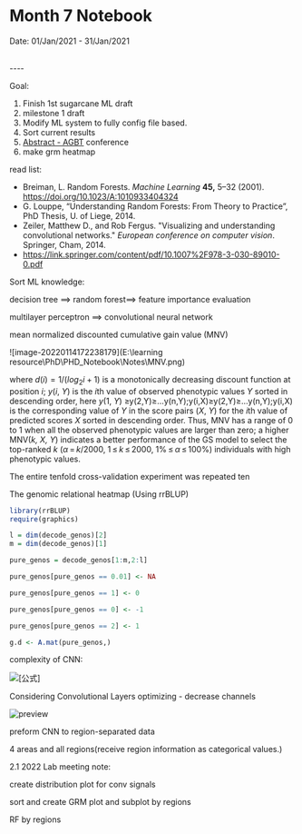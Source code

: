 Month 7 Notebook
====

Date: 01/Jan/2021 - 31/Jan/2021

<br>
----



Goal:

1. Finish 1st sugarcane ML draft
2. milestone 1 draft
3. Modify ML system to fully config file based.
4. Sort current results
4. [Abstract - AGBT](https://www.agbt.org/events/agbt-ag/abstract/) conference
4. make grm heatmap 



read list:

+ Breiman, L. Random Forests. *Machine Learning* **45,** 5–32 (2001). https://doi.org/10.1023/A:1010933404324
+ G. Louppe, “Understanding Random Forests: From Theory to Practice”, PhD Thesis, U. of Liege, 2014.
+ Zeiler, Matthew D., and Rob Fergus. "Visualizing and understanding convolutional networks." *European conference on computer vision*. Springer, Cham, 2014.
+ https://link.springer.com/content/pdf/10.1007%2F978-3-030-89010-0.pdf

Sort ML knowledge:



decision tree ==> random forest==> feature importance evaluation 

multilayer perceptron ==> convolutional neural network

mean normalized discounted cumulative gain value (MNV)

![image-20220114172238179](E:\learning resource\PhD\PHD_Notebook\Notes\MNV.png)

where $d(i)=1/(log_2i+1)$ is a monotonically decreasing discount function at position *i*; *y*(*i*, *Y*) is the *i*th value of observed phenotypic values *Y* sorted in descending order, here *y*(1, *Y*) ≥y(2,Y)≥…y(n,Y);y(i,X)≥y(2,Y)≥…y(n,Y);y(i,X) is the corresponding value of *Y* in the score pairs (*X*, *Y*) for the *i*th value of predicted scores *X* sorted in descending order. Thus, MNV has a range of 0 to 1 when all the observed phenotypic values are larger than zero; a higher MNV(*k, X, Y*) indicates a better performance of the GS model to select the top-ranked *k* (*α* = *k*/2000, 1 ≤ *k* ≤ 2000, 1% ≤ *α* ≤ 100%) individuals with high phenotypic values.

The entire tenfold cross-validation experiment was repeated ten 



The genomic relational heatmap (Using rrBLUP)

```R
library(rrBLUP)
require(graphics)

l = dim(decode_genos)[2]
m = dim(decode_genos)[1]

pure_genos = decode_genos[1:m,2:l]

pure_genos[pure_genos == 0.01] <- NA

pure_genos[pure_genos == 1] <- 0

pure_genos[pure_genos == 0] <- -1

pure_genos[pure_genos == 2] <- 1

g.d <- A.mat(pure_genos,)
```



complexity of CNN:

![[公式]](https://www.zhihu.com/equation?tex=%5Cquad%5Cquad%5Cquad%5Cquad%5Cquad%5Cquad%5Cquad%5Cquad%5Cquad+%5Ctextbf%7BSpace%7D+%5Csim+O%5CBigg%28%5Csum_%7Bl%3D1%7D%5E%7BD%7D+K_l%5E2+%5Ccdot+C_%7Bl-1%7D+%5Ccdot+C_%7Bl%7D+%2B+%5Csum_%7Bl%3D1%7D%5E%7BD%7D+M%5E2+%5Ccdot+C_l+%5CBigg%29+%5Cquad%5Cquad%5Cquad%5Cquad%5Cquad%5Cquad%5Cquad%5Cquad%5Cquad)



Considering Convolutional Layers optimizing - decrease channels

![preview](https://pic3.zhimg.com/v2-fa9848abb41f45ffb1781f9761f73a82_r.jpg)

preform CNN to region-separated data

4 areas and all regions(receive region information as categorical values.)



2.1 2022 Lab meeting note:

create distribution plot for conv signals

sort and create GRM plot and subplot by regions

RF by regions

